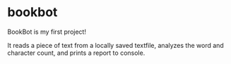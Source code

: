 # bookbot

BookBot is my first project!

It reads a piece of text from a locally saved textfile, analyzes the word and character count, and prints a report to console. 
